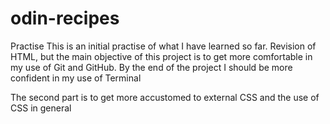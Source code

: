 # odin-recipes
Practise
This is an initial practise of what I have learned so far. Revision of HTML, but the main objective of this project is to get more comfortable in my use of Git and GitHub.
By the end of the project I should be more confident in my use of Terminal

The second part is to get more accustomed to external CSS and the use of CSS in general 
